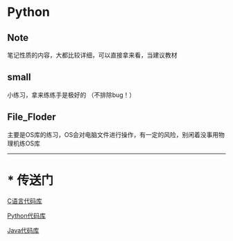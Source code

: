 # Python


## Note

笔记性质的内容，大都比较详细，可以直接拿来看，当建议教材

## small

小练习，拿来练练手是极好的
（不排除bug！）

## File_Floder

主要是OS库的练习，OS会对电脑文件进行操作，有一定的风险，别闲着没事用物理机练OS库

***
# * 传送门

[C语言代码库](https://coding.net/u/SLdeongaree/p/Coding/git)

[Python代码库](https://coding.net/u/SLdeongaree/p/Python/git)

[Java代码库](https://coding.net/u/SLdeongaree/p/Java/git)

